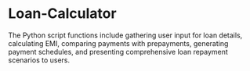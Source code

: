 # Loan-Calculator
The Python script functions include gathering user input for loan details, calculating EMI, comparing payments with prepayments, generating payment schedules, and presenting comprehensive loan repayment scenarios to users.
